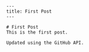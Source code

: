 
    ---
    title: First Post
    ---

    # First Post
    This is the first post.

    Updated using the GitHub API.
  
